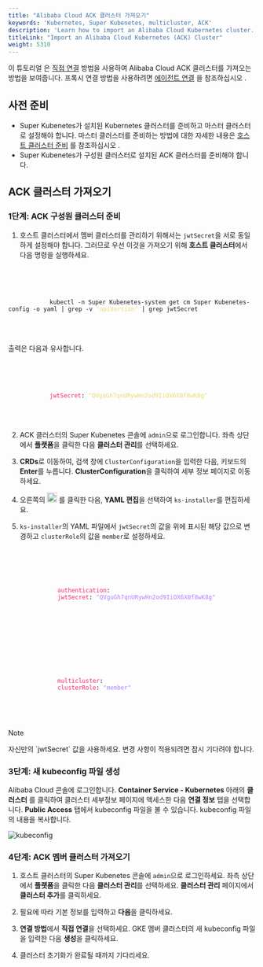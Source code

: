 ```yaml
---
title: "Alibaba Cloud ACK 클러스터 가져오기"
keywords: 'Kubernetes, Super Kubenetes, multicluster, ACK'
description: 'Learn how to import an Alibaba Cloud Kubernetes cluster.'
titleLink: "Import an Alibaba Cloud Kubernetes (ACK) Cluster"
weight: 5310
---
```


이 튜토리얼 은 [직접 연결](../../../multicluster-management/enable-multicluster/direct-connection/) 방법을 사용하여 Alibaba Cloud ACK 클러스터를 가져오는 방법을 보여줍니다. 프록시 연결 방법을 사용하려면 [에이전트 연결](../../../multicluster-management/enable-multicluster/agent-connection/) 을 참조하십시오 .

## 사전 준비

- Super Kubenetes가 설치된 Kubernetes 클러스터를 준비하고 마스터 클러스터로 설정해야 합니다. 마스터 클러스터를 준비하는 방법에 대한 자세한 내용은 [호스트 클러스터 준비](../../../multicluster-management/enable-multicluster/direct-connection/#prepare-a-host-cluster) 를 참조하십시오 .
- Super Kubenetes가 구성원 클러스터로 설치된 ACK 클러스터를 준비해야 합니다.

## ACK 클러스터 가져오기

### 1단계: ACK 구성원 클러스터 준비

1. 호스트 클러스터에서 멤버 클러스터를 관리하기 위해서는 `jwtSecret`을 서로 동일하게 설정해야 합니다. 그러므로 우선 이것을 가져오기 위해 **호스트 클러스터**에서 다음 명령을 실행하세요.

  <article className="highlight">
    <pre>
        <div className="copy-code-button" title="Copy Code"></div>
        <div className="code-over-div">
          <code>kubectl -n Super Kubenetes-system get cm Super Kubenetes-config -o yaml | grep -v <span style="color:#e6db74">"apiVersion"</span> | grep jwtSecret</code>
        </div>
    </pre>
  </article>

출력은 다음과 유사합니다.

  <article className="highlight">
    <pre>
        <div className="copy-code-button" title="Copy Code"></div>
        <div className="code-over-div">
          <code><span style="color:#f92672">jwtSecret</span>: <span style="color:#e6db74">"QVguGh7qnURywHn2od9IiOX6X8f8wK8g"</span></code>
        </div>
    </pre>
  </article>

2. ACK 클러스터의 Super Kubenetes 콘솔에 `admin`으로 로그인합니다. 좌측 상단에서 **플랫폼**을 클릭한 다음 **클러스터 관리**를 선택하세요.

3. **CRDs**로 이동하여, 검색 창에 `ClusterConfiguration`을 입력한 다음, 키보드의 **Enter**를 누릅니다. **ClusterConfiguration**을 클릭하여 세부 정보 페이지로 이동하세요.

4. 오른쪽의 <img src="/dist/assets/docs/v3.3/multicluster-management/import-cloud-hosted-k8s/import-ack/three-dots.png" height="20px" alt="icon"> 를 클릭한 다음, **YAML 편집**을 선택하여 `ks-installer`를 편집하세요.
   
5. `ks-installer`의 YAML 파일에서 `jwtSecret`의 값을 위에 표시된 해당 값으로 변경하고 `clusterRole`의 값을 `member`로 설정하세요. 
   
  <article className="highlight">
    <pre>
        <div className="copy-code-button" title="Copy Code"></div>
        <div className="code-over-div">
          <code>
              <span style="color:#f92672">authentication</span>:
              <span style="color:#f92672">jwtSecret</span>: <span style="color:#ae81ff">"QVguGh7qnURywHn2od9IiOX6X8f8wK8g"</span>
          </code>
        </div>
    </pre>
  </article>

  <article className="highlight">
    <pre>
        <div className="copy-code-button" title="Copy Code"></div>
        <div className="code-over-div">
          <code>
              <span style="color:#f92672">multicluster</span>:
              <span style="color:#f92672">clusterRole</span>: <span style="color:#ae81ff">"member"</span>
          </code>
        </div>
    </pre>
  </article>

  <div className="notices note">
    <p>Note</p>
    <div>
      자신만의 `jwtSecret` 값을 사용하세요. 변경 사항이 적용되려면 잠시 기다려야 합니다.
    </div>
  </div>

### 3단계: 새 kubeconfig 파일 생성

Alibaba Cloud 콘솔에 로그인합니다. **Container Service - Kubernetes** 아래의 **클러스터** 를 클릭하여 클러스터 세부정보 페이지에 액세스한 다음 **연결 정보** 탭을 선택합니다. **Public Access**  탭에서 kubeconfig 파일을 볼 수 있습니다. kubeconfig 파일의 내용을 복사합니다.

![kubeconfig](/dist/assets/docs/v3.3/multicluster-management/import-cloud-hosted-k8s/import-ack/kubeconfig.png)

### 4단계: ACK 멤버 클러스터 가져오기

1. 호스트 클러스터의 Super Kubenetes 콘솔에 `admin`으로 로그인하세요. 좌측 상단에서 **플랫폼**을 클릭한 다음 **클러스터 관리**를 선택하세요. **클러스터 관리** 페이지에서 **클러스터 추가**를 클릭하세요.


2. 필요에 따라 기본 정보를 입력하고 **다음**을 클릭하세요.

3. **연결 방법**에서 **직접 연결**을 선택하세요. GKE 멤버 클러스터의 새 kubeconfig 파일을 입력한 다음 **생성**을 클릭하세요.

4. 클러스터 초기화가 완료될 때까지 기다리세요.
